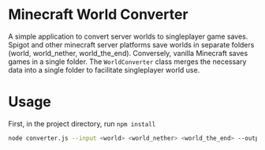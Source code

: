 # Minecraft World Converter
A simple application to convert server worlds to singleplayer game saves. Spigot and other minecraft server platforms save worlds in separate folders (world, world_nether, world_the_end). Conversely, vanilla Minecraft saves games in a single folder. The `WorldConverter` class merges the necessary data into a single folder to facilitate singleplayer world use.

# Usage
First, in the project directory, run `npm install`
```bash 
node converter.js --input <world> <world_nether> <world_the_end> --output <converted_world>
```